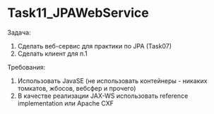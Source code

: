 Task11_JPAWebService
====================

Задача:
1. Сделать веб-сервис для практики по JPA (Task07)
2. Сделать клиент для п.1

Требования:
1. Использовать JavaSE (не использовать контейнеры - никаких томкатов, жбосов, вебсфер и прочего)
2. В качестве реализации JAX-WS использовать reference implementation или Apache CXF
